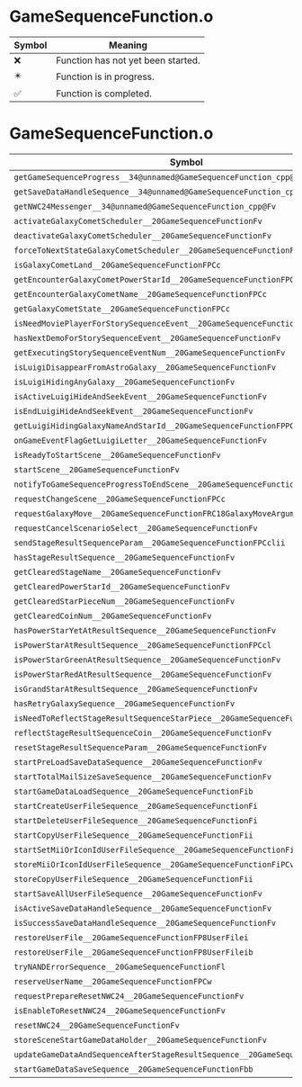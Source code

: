 # GameSequenceFunction.o
| Symbol | Meaning 
| ------------- | ------------- 
| :x: | Function has not yet been started. 
| :eight_pointed_black_star: | Function is in progress. 
| :white_check_mark: | Function is completed. 


# GameSequenceFunction.o
| Symbol | Decompiled? |
| ------------- | ------------- |
| `getGameSequenceProgress__34@unnamed@GameSequenceFunction_cpp@Fv` | :x: |
| `getSaveDataHandleSequence__34@unnamed@GameSequenceFunction_cpp@Fv` | :x: |
| `getNWC24Messenger__34@unnamed@GameSequenceFunction_cpp@Fv` | :x: |
| `activateGalaxyCometScheduler__20GameSequenceFunctionFv` | :x: |
| `deactivateGalaxyCometScheduler__20GameSequenceFunctionFv` | :x: |
| `forceToNextStateGalaxyCometScheduler__20GameSequenceFunctionFv` | :x: |
| `isGalaxyCometLand__20GameSequenceFunctionFPCc` | :x: |
| `getEncounterGalaxyCometPowerStarId__20GameSequenceFunctionFPCc` | :x: |
| `getEncounterGalaxyCometName__20GameSequenceFunctionFPCc` | :x: |
| `getGalaxyCometState__20GameSequenceFunctionFPCc` | :x: |
| `isNeedMoviePlayerForStorySequenceEvent__20GameSequenceFunctionFv` | :x: |
| `hasNextDemoForStorySequenceEvent__20GameSequenceFunctionFv` | :x: |
| `getExecutingStorySequenceEventNum__20GameSequenceFunctionFv` | :x: |
| `isLuigiDisappearFromAstroGalaxy__20GameSequenceFunctionFv` | :x: |
| `isLuigiHidingAnyGalaxy__20GameSequenceFunctionFv` | :x: |
| `isActiveLuigiHideAndSeekEvent__20GameSequenceFunctionFv` | :x: |
| `isEndLuigiHideAndSeekEvent__20GameSequenceFunctionFv` | :x: |
| `getLuigiHidingGalaxyNameAndStarId__20GameSequenceFunctionFPPCcPl` | :x: |
| `onGameEventFlagGetLuigiLetter__20GameSequenceFunctionFv` | :x: |
| `isReadyToStartScene__20GameSequenceFunctionFv` | :x: |
| `startScene__20GameSequenceFunctionFv` | :x: |
| `notifyToGameSequenceProgressToEndScene__20GameSequenceFunctionFv` | :x: |
| `requestChangeScene__20GameSequenceFunctionFPCc` | :x: |
| `requestGalaxyMove__20GameSequenceFunctionFRC18GalaxyMoveArgument` | :x: |
| `requestCancelScenarioSelect__20GameSequenceFunctionFv` | :x: |
| `sendStageResultSequenceParam__20GameSequenceFunctionFPCclii` | :x: |
| `hasStageResultSequence__20GameSequenceFunctionFv` | :x: |
| `getClearedStageName__20GameSequenceFunctionFv` | :x: |
| `getClearedPowerStarId__20GameSequenceFunctionFv` | :x: |
| `getClearedStarPieceNum__20GameSequenceFunctionFv` | :x: |
| `getClearedCoinNum__20GameSequenceFunctionFv` | :x: |
| `hasPowerStarYetAtResultSequence__20GameSequenceFunctionFv` | :x: |
| `isPowerStarAtResultSequence__20GameSequenceFunctionFPCcl` | :x: |
| `isPowerStarGreenAtResultSequence__20GameSequenceFunctionFv` | :x: |
| `isPowerStarRedAtResultSequence__20GameSequenceFunctionFv` | :x: |
| `isGrandStarAtResultSequence__20GameSequenceFunctionFv` | :x: |
| `hasRetryGalaxySequence__20GameSequenceFunctionFv` | :x: |
| `isNeedToReflectStageResultSequenceStarPiece__20GameSequenceFunctionFv` | :x: |
| `reflectStageResultSequenceCoin__20GameSequenceFunctionFv` | :x: |
| `resetStageResultSequenceParam__20GameSequenceFunctionFv` | :x: |
| `startPreLoadSaveDataSequence__20GameSequenceFunctionFv` | :x: |
| `startTotalMailSizeSaveSequence__20GameSequenceFunctionFv` | :x: |
| `startGameDataLoadSequence__20GameSequenceFunctionFib` | :x: |
| `startCreateUserFileSequence__20GameSequenceFunctionFi` | :x: |
| `startDeleteUserFileSequence__20GameSequenceFunctionFi` | :x: |
| `startCopyUserFileSequence__20GameSequenceFunctionFii` | :x: |
| `startSetMiiOrIconIdUserFileSequence__20GameSequenceFunctionFiPCvPCUl` | :x: |
| `storeMiiOrIconIdUserFileSequence__20GameSequenceFunctionFiPCvPCUl` | :x: |
| `storeCopyUserFileSequence__20GameSequenceFunctionFii` | :x: |
| `startSaveAllUserFileSequence__20GameSequenceFunctionFv` | :x: |
| `isActiveSaveDataHandleSequence__20GameSequenceFunctionFv` | :x: |
| `isSuccessSaveDataHandleSequence__20GameSequenceFunctionFv` | :x: |
| `restoreUserFile__20GameSequenceFunctionFP8UserFilei` | :x: |
| `restoreUserFile__20GameSequenceFunctionFP8UserFileib` | :x: |
| `tryNANDErrorSequence__20GameSequenceFunctionFl` | :x: |
| `reserveUserName__20GameSequenceFunctionFPCw` | :x: |
| `requestPrepareResetNWC24__20GameSequenceFunctionFv` | :x: |
| `isEnableToResetNWC24__20GameSequenceFunctionFv` | :x: |
| `resetNWC24__20GameSequenceFunctionFv` | :x: |
| `storeSceneStartGameDataHolder__20GameSequenceFunctionFv` | :x: |
| `updateGameDataAndSequenceAfterStageResultSequence__20GameSequenceFunctionFv` | :x: |
| `startGameDataSaveSequence__20GameSequenceFunctionFbb` | :x: |
